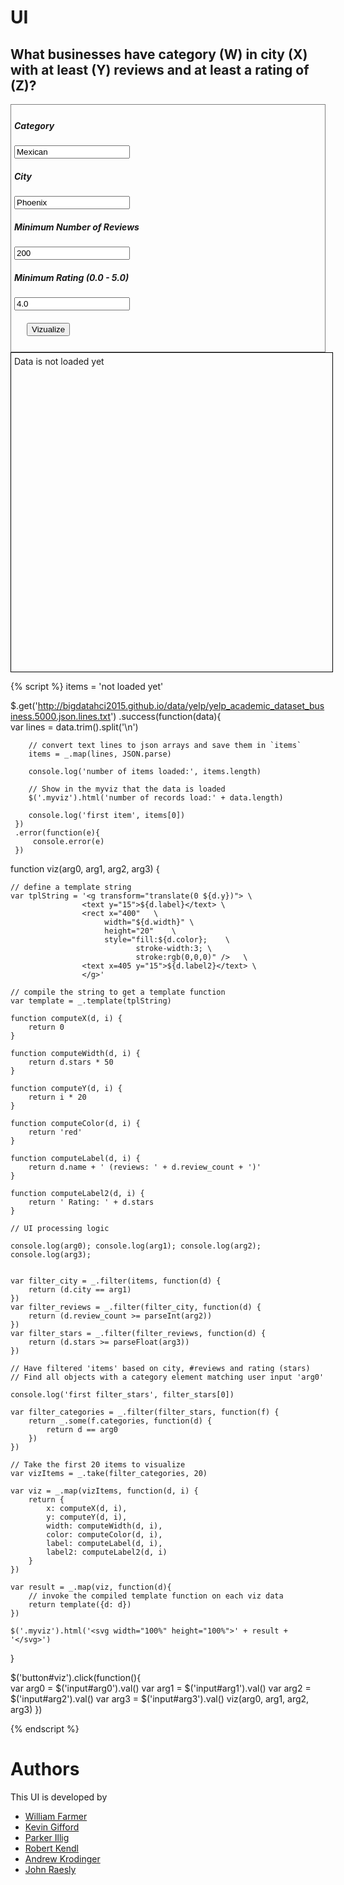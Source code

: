 # UI

## What businesses have category (W) in city (X) with at least (Y) reviews and at least a rating of (Z)?

<div style="border:1px grey solid; padding:5px;">
    <div><h5>Category</h5>
        <input id="arg0" type="text" value="Mexican"/>
    </div>
    <div><h5>City</h5>
        <input id="arg1" type="text" value="Phoenix"/>
    </div>
    <div><h5>Minimum Number of Reviews</h5>
        <input id="arg2" type="text" value="200"/>
    </div>
    <div><h5>Minimum Rating (0.0 - 5.0)</h5>
        <input id="arg3" type="text" value="4.0"/>
    </div>    
    <div style="margin:20px;">
        <button id="viz">Vizualize</button>
    </div>
</div>

<div class="myviz" style="width:100%; height:500px; border: 1px black solid; padding: 5px;">
Data is not loaded yet
</div>

{% script %}
items = 'not loaded yet'

$.get('http://bigdatahci2015.github.io/data/yelp/yelp_academic_dataset_business.5000.json.lines.txt')
    .success(function(data){        
        var lines = data.trim().split('\n')

        // convert text lines to json arrays and save them in `items`
        items = _.map(lines, JSON.parse)

        console.log('number of items loaded:', items.length)

        // Show in the myviz that the data is loaded
        $('.myviz').html('number of records load:' + data.length)

        console.log('first item', items[0])
     })
     .error(function(e){
         console.error(e)
     })

function viz(arg0, arg1, arg2, arg3) {    

    // define a template string
    var tplString = '<g transform="translate(0 ${d.y})"> \
                    <text y="15">${d.label}</text> \
                    <rect x="400"   \
                         width="${d.width}" \
                         height="20"    \
                         style="fill:${d.color};    \
                                stroke-width:3; \
                                stroke:rgb(0,0,0)" />   \
                    <text x=405 y="15">${d.label2}</text> \
                    </g>'

    // compile the string to get a template function
    var template = _.template(tplString)

    function computeX(d, i) {
        return 0
    }

    function computeWidth(d, i) {        
        return d.stars * 50
    }

    function computeY(d, i) {
        return i * 20
    }

    function computeColor(d, i) {
        return 'red'
    }

    function computeLabel(d, i) {
        return d.name + ' (reviews: ' + d.review_count + ')'
    }

    function computeLabel2(d, i) {
        return ' Rating: ' + d.stars
    }

    // UI processing logic

    console.log(arg0); console.log(arg1); console.log(arg2); console.log(arg3);


    var filter_city = _.filter(items, function(d) {
        return (d.city == arg1)
    })
    var filter_reviews = _.filter(filter_city, function(d) {
        return (d.review_count >= parseInt(arg2))
    })
    var filter_stars = _.filter(filter_reviews, function(d) {
        return (d.stars >= parseFloat(arg3))
    })

    // Have filtered 'items' based on city, #reviews and rating (stars)
    // Find all objects with a category element matching user input 'arg0'

    console.log('first filter_stars', filter_stars[0])

    var filter_categories = _.filter(filter_stars, function(f) {
        return _.some(f.categories, function(d) {
            return d == arg0
        })
    })

    // Take the first 20 items to visualize    
    var vizItems = _.take(filter_categories, 20)

    var viz = _.map(vizItems, function(d, i) {                
        return {
            x: computeX(d, i),
            y: computeY(d, i),
            width: computeWidth(d, i),
            color: computeColor(d, i),
            label: computeLabel(d, i),
            label2: computeLabel2(d, i)
        }
    })

    var result = _.map(viz, function(d){
        // invoke the compiled template function on each viz data
        return template({d: d})
    })

    $('.myviz').html('<svg width="100%" height="100%">' + result + '</svg>')
}

$('button#viz').click(function(){    
    var arg0 = $('input#arg0').val()
    var arg1 = $('input#arg1').val()
    var arg2 = $('input#arg2').val()
    var arg3 = $('input#arg3').val()
    viz(arg0, arg1, arg2, arg3)
})  

{% endscript %}

# Authors

This UI is developed by
* [William Farmer](http://github.com/willzfarmer)
* [Kevin Gifford](http://github.com/kevinkgifford)
* [Parker Illig](http://github.com/pail4944)
* [Robert Kendl](http://github.com/DomoYeti)
* [Andrew Krodinger](http://github.com/drewdinger)
* [John Raesly](http://github.com/jraesly)


